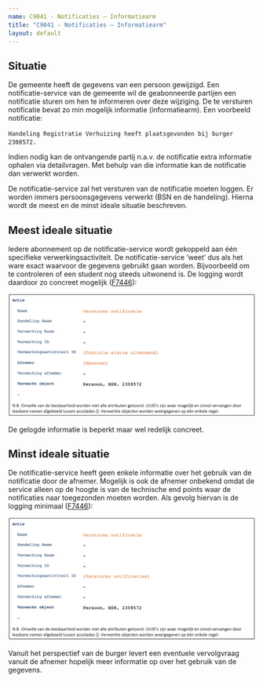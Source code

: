 ```yaml
---
name: C9041 - Notificaties – Informatiearm
title: "C9041 - Notificaties – Informatiearm"
layout: default
---
```

## Situatie
De gemeente heeft de gegevens van een persoon gewijzigd. Een notificatie-service van de gemeente wil de geabonneerde partijen een notificatie sturen om hen te informeren over deze wijziging. De te versturen notificatie bevat zo min mogelijk informatie (informatiearm). Een voorbeeld notificatie:

`Handeling Registratie Verhuizing heeft plaatsgevonden bij burger 2308572.`

Indien nodig kan de ontvangende partij n.a.v. de notificatie extra informatie ophalen via detailvragen. Met behulp van die informatie kan de notificatie dan verwerkt worden.

De notificatie-service zal het versturen van de notificatie moeten loggen. Er worden immers persoonsgegevens verwerkt (BSN en de handeling). Hierna wordt de meest en de minst ideale situatie beschreven.

## Meest ideale situatie
Iedere abonnement op de notificatie-service wordt gekoppeld aan één specifieke verwerkingsactiviteit. De notificatie-service ‘weet’ dus als het ware exact waarvoor de gegevens gebruikt gaan worden. Bijvoorbeeld om te controleren of een student nog steeds uitwonend is. De logging wordt daardoor zo concreet mogelijk ([F7446](./7446.md)):

<img src="./_assets/9041_1.png" alt="" width="700"/>

De gelogde informatie is beperkt maar wel redelijk concreet.

## Minst ideale situatie
De notificatie-service heeft geen enkele informatie over het gebruik van de notificatie door de afnemer. Mogelijk is ook de afnemer onbekend omdat de service alleen op de hoogte is van de technische end points waar de notificaties naar toegezonden moeten worden.
Als gevolg hiervan is de logging minimaal ([F7446](./7446.md)):

<img src="./_assets/9041_2.png" alt="" width="700"/>

Vanuit het perspectief van de burger levert een eventuele vervolgvraag vanuit de afnemer hopelijk meer informatie op over het gebruik van de gegevens.
